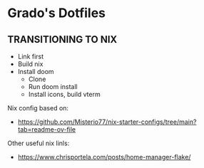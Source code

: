# Grado's Dotfiles

## TRANSITIONING TO NIX

* Link first
* Build nix
* Install doom
  * Clone
  * Run doom install
  * Install icons, build vterm


Nix config based on:
* https://github.com/Misterio77/nix-starter-configs/tree/main?tab=readme-ov-file

Other useful nix linls:
* https://www.chrisportela.com/posts/home-manager-flake/
